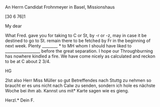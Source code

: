 An Herrn Candidat Frohnmeyer in Basel, Missionshaus

 [30 6 76]1

My dear

What Fred. gave you for taking to C or St, by -r or -z, may in case it be destined to go to St. remain there to be fetched by Fr in the beginning of next week. Plenty ________ <kiss>* to MH whom I should have liked to __________________ before the great separation. I hope our Throughburning has nowhere kindled a fire. We have come nicely as calculated and reckon to be at C about 2 3/4.


 HG



2Ist also Herr Miss Müller so gut Betreffendes nach Stuttg zu nehmen so braucht er es uns nicht nach Calw zu senden, sondern ich hole es nächste Woche bei ihm ab. Kannst uns mit* Karte sagen wie es gieng.

 Herzl.*
 Dein F.
